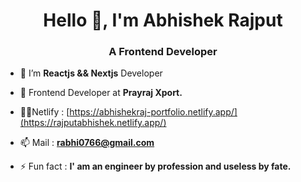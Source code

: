 <h1 align="center">Hello 👋, I'm Abhishek Rajput</h1>
<h3 align="center">A Frontend Developer</h3>

- 🌱 I’m  **Reactjs && Nextjs** Developer

- 🤝 Frontend Developer at **Prayraj Xport.**

- 👨‍💻Netlify : [https://abhishekraj-portfolio.netlify.app/](https://rajputabhishek.netlify.app/)

- 📫 Mail : **rabhi0766@gmail.com**

- ⚡ Fun fact : **I' am an engineer by profession and useless by fate.**


